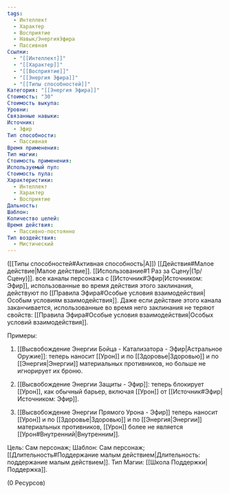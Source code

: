 ```yaml
---
tags:
  - Интеллект
  - Характер
  - Восприятие
  - Навык/ЭнергияЭфира
  - Пассивная
Ссылки:
  - "[[Интеллект]]"
  - "[[Характер]]"
  - "[[Восприятие]]"
  - "[[Энергия Эфира]]"
  - "[[Типы способностей]]"
Категория: "[[Энергия Эфира]]"
Стоимость: "30"
Стоимость выкупа: 
Уровни: 
Связанные навыки: 
Источник:
  - Эфир
Тип способности:
  - Пассивная
Время применения: 
Тип магии: 
Стоимость применения: 
Используемый пул: 
Стоимость пула: 
Характеристики:
  - Интеллект
  - Характер
  - Восприятие
Дальность: 
Шаблон: 
Количество целей: 
Время действия:
  - Пассивно-постоянно
Тип воздействия:
  - Мистический
---
```

([[Типы способностей#Активная способность|А]]) [[Действия#Малое действие|Малое действие]]. [[Использование#1 Раз за Сцену|(1р/Сцену)]]. все каналы персонажа с [[Источник#Эфир|Источником: Эфир]], использованные во время действия этого заклинания, действуют по [[Правила Эфира#Особые условия взаимодействия|Особым условиям взаимодействия]]. Даже если действие этого канала заканчивается, использованные во время него заклинания не теряют свойств: [[Правила Эфира#Особые условия взаимодействия|Особых условий взаимодействия]].

Примеры:

1. [[Высвобождение Энергии Бойца - Катализатора - Эфир|Астральное Оружие]]: теперь наносит [[Урон]] и по [[Здоровье|Здоровью]] и по [[Энергия|Энергии]] материальных противников, но больше не игнорирует их броню.

2. [[Высвобождение Энергии Защиты - Эфир]]: теперь блокирует [[Урон]], как обычный барьер, включая [[Урон]] от [[Источник#Эфир|Источником: Эфир]].

3. [[Высвобождение Энергии Прямого Урона - Эфир]] теперь наносит [[Урон]] и по [[Здоровье|Здоровью]] и по [[Энергия|Энергии]] материальных противников, [[Урон]] более не является [[Урон#Внутренний|Внутренним]]. 

 
Цель: Сам персонаж; Шаблон: Сам персонаж; [[Длительность#Поддержание малым действием|Длительность: поддержание малым действием]]. Тип Магии: [[Школа Поддержки|Поддержка]].

(0 Ресурсов)
